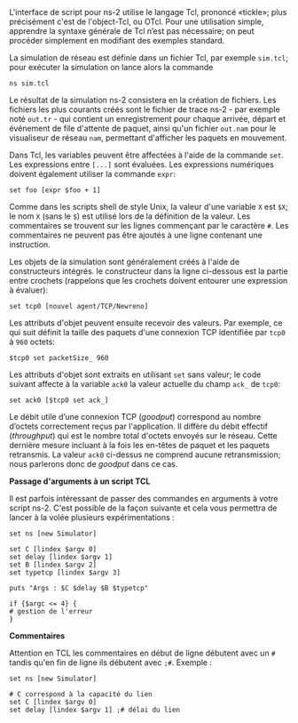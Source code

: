 <!doctype html>
<html>
<head>
    <title>Le simulateur ns-2 et quelques astuces</title>
    <meta charset="utf-8">
</head>
<body>
L'interface de script pour ns-2 utilise le langage Tcl, prononcé «tickle»; plus précisément c'est de l'object-Tcl, ou OTcl. Pour une utilisation simple, apprendre la syntaxe générale de Tcl n’est pas nécessaire; on peut procéder simplement en modifiant des exemples standard.

La simulation de réseau est définie dans un fichier Tcl, par exemple `sim.tcl`; pour exécuter la simulation on lance alors la commande

`ns sim.tcl`

Le résultat de la simulation ns-2 consistera en la création de fichiers. Les fichiers les plus courants créés sont le fichier de trace ns-2 - par exemple noté `out.tr` - qui contient un enregistrement pour chaque arrivée, départ et événement de file d'attente de paquet, ainsi qu'un fichier `out.nam` pour le visualiseur de réseau `nam`, permettant d'afficher les paquets en mouvement.

Dans Tcl, les variables peuvent être affectées à l'aide de la commande `set`. Les expressions entre `[...]` sont évaluées. Les expressions numériques doivent également utiliser la commande `expr`:

`set foo [expr $foo + 1]`

Comme dans les scripts shell de style Unix, la valeur d'une variable `X` est `$X`; le nom `X` (sans le `$`) est utilisé lors de la définition de la valeur. Les commentaires se trouvent sur les lignes commençant par le caractère `#`. Les commentaires ne peuvent pas être ajoutés à une ligne contenant une instruction.

Les objets de la simulation sont généralement créés à l'aide de constructeurs intégrés. le constructeur dans la ligne ci-dessous est la partie entre crochets (rappelons que les crochets doivent entourer une expression à évaluer):

`set tcp0 [nouvel agent/TCP/Newreno]`

Les attributs d'objet peuvent ensuite recevoir des valeurs. Par exemple, ce qui suit définit la taille des paquets d'une connexion TCP identifiée par `tcp0` à `960` octets:

`$tcp0 set packetSize_ 960`

Les attributs d'objet sont extraits en utilisant `set` sans valeur; le code suivant affecte à la variable `ack0` la valeur actuelle du champ `ack_` de `tcp0`:

`set ack0 [$tcp0 set ack_]`

Le débit utile d’une connexion TCP (_goodput_) correspond au nombre d’octets correctement reçus par l'application. Il diffère du débit effectif (_throughput_) qui est le nombre total d'octets envoyés sur le réseau. Cette dernière mesure incluant à la fois les en-têtes de paquet et les paquets retransmis. La valeur `ack0` ci-dessus ne comprend aucune retransmission; nous parlerons donc de _goodput_ dans ce cas.

**Passage d'arguments à un script TCL**

Il est parfois intéressant de passer des commandes en arguments à votre script ns-2. C'est possible de la façon suivante et cela vous permettra de lancer à la volée plusieurs expérimentations :
```
set ns [new Simulator]

set C [lindex $argv 0]
set delay [lindex $argv 1]
set B [lindex $argv 2]
set typetcp [lindex $argv 3]

puts "Args : $C $delay $B $typetcp"

if {$argc <= 4} {
# gestion de l'erreur
}
```

**Commentaires**

Attention en TCL les commentaires en début de ligne débutent avec un `#` tandis qu'en fin de ligne ils débutent avec `;#`. Exemple :
```
set ns [new Simulator]

# C correspond à la capacité du lien
set C [lindex $argv 0]
set delay [lindex $argv 1] ;# délai du lien
```


</body>
</html>